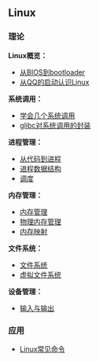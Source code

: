 ## Linux

### 理论

**Linux概览：**

- [从BIOS到bootloader](_source/操作系统/从BIOS到bootloader.md)
- [从QQ的启动认识Linux](_source/操作系统/从QQ的启动认识Linux.md)

**系统调用：**

- [学会几个系统调用](_source/操作系统/学会几个系统调用.md)
- [glibc对系统调用的封装](_source/操作系统/glibc对系统调用的封装.md)

**进程管理：**

- [从代码到进程](_source/操作系统/从代码到进程.md)
- [进程数据结构](_source/操作系统/进程数据结构.md)
- [调度](_source/操作系统/调度.md)

**内存管理：**

- [内存管理](_source/操作系统/内存管理.md)
- [物理内存管理](_source/操作系统/物理内存管理.md)
- [内存映射](_source/操作系统/内存映射.md)

**文件系统：**

- [文件系统](_source/操作系统/文件系统l.md)
- [虚拟文件系统](_source/操作系统/虚拟文件系统.md)

**设备管理：**

- [输入与输出](_source/操作系统/输入与输出.md)

### 应用

- [Linux常见命令](_source/操作系统/Linux常见命令.md)